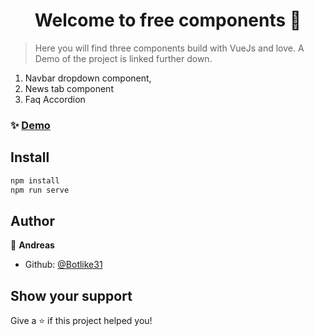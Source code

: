 <h1 align="center">Welcome to free components 👋</h1>


> Here you will find three components build with VueJs and love. A Demo of the project is linked further down.

  1. Navbar dropdown component, 
  2. News tab component
  3. Faq Accordion

### ✨ [Demo](https://Three-C-Nitrado.surge.sh)

## Install
```sh
npm install
npm run serve
```

## Author

👤 **Andreas**

* Github: [@Botlike31](https://github.com/Botlike31)

## Show your support

Give a ⭐️ if this project helped you!
